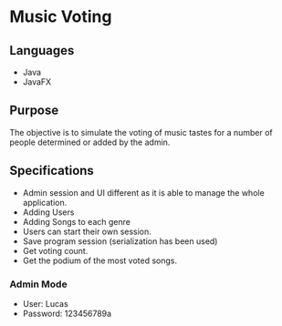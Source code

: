 # Music Voting
## Languages
- Java
- JavaFX
## Purpose
The objective is to simulate the voting of music tastes for a number of people determined or added by the admin.

## Specifications

- Admin session and UI different as it is able to manage the whole application.
- Adding Users
- Adding Songs to each genre
- Users can start their own session. 
- Save program session (serialization has been used)
- Get voting count.
- Get the podium of the most voted songs.

### Admin Mode
- User: Lucas
- Password: 123456789a
